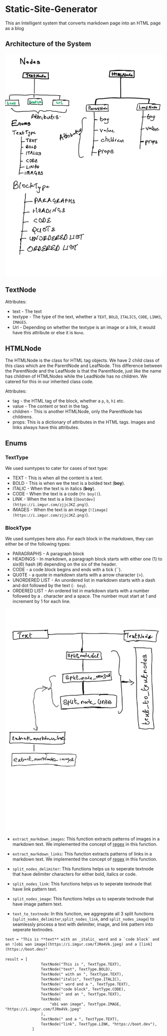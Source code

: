 # Static-Site-Generator

This an Intelligent system that converts markdown page into an HTML page as a blog

## Architecture of the System

![System Attribute](./content/documentation/NodesEnums.jpg)

## TextNode

Attributes:

* text - The text
* textype - The type of the text, whether a `TEXT`, `BOLD`, `ITALICS`, `CODE`, `LINKS`, `IMAGES`.
* Url - Depending on whether the textype is an image or a link, it would have this attribute or else it is `None`.

## HTMLNode

The HTMLNode is the class for HTML tag objects. We have 2 child class of this class which are the ParentNode and LeafNode. This difference between the ParentNode and the LeafNode is that the ParentNode, just like the name has children of HTMLNodes while the LeadNode has no children. We catered for this in our inherited class code.

Attributes:

* tag - the HTML tag of the block, whether a `p`, `b`, `h1` etc.
* value - The content or text in the tag.
* children - This is another HTMLNode, only the ParentNode has childrens.
* props: This is a dictionary of attributes in the HTML tags. Images and links always have this attributes.

## Enums

### TextType

We used sumtypes to cater for cases of text type:

* TEXT - This is when all the content is a text.
* BOLD - This is when we the text is a bolded text (**boy**).
* ITALIC - When the text is in italics (__boy__).
* CODE - When the text is a code (`fn boy()`).
* LINK - When the text is a link (`[bootdev](https://i.imgur.com/zjjcJKZ.png)`).
* IMAGES - When the text is an image (`![image](https://i.imgur.com/zjjcJKZ.png)`).

### BlockType

We used sumtypes here also. For each block in the markdown, they can either be of the following types:

* PARAGRAPHS - A paragraph block
* HEADINGS - In markdown, a paragraph block starts with either one (1) to six(6) hash (#) depending on the six of the header.
* CODE - a code block begins and ends with a tick (``).
* QU0TE - a quote in markdown starts with a arrow character (>).
* UNORDERED LIST - An unordered list in markdown starts with a dash and dot followed by the text (`- boy`).
* ORDERED LIST - An ordered list in markdown starts with a number followed by a . character and a space. The number must start at 1 and increment by 1 for each line.

![inline functions](./content/documentation/Inline_functions.jpg)

* `extract_markdown_images`: This function extracts patterns of images in a markdown text. We implemented the concept of [regex](https://medium.com/towards-data-engineering/regular-expressions-an-art-of-manipulating-strings-642aa5cf94f3) in this function.

* `extract_markdown_links`: This function extracts patterns of links in a markdown text. We implemented the concept of [regex](https://medium.com/towards-data-engineering/regular-expressions-an-art-of-manipulating-strings-642aa5cf94f3) in this function.

* `split_nodes_delimiter`: This functions helps us to seperate textnode that have delimiter characters for either bold, italics or code.

* `split_nodes_link`: This functions helps us to seperate textnode that have link pattern text.

* `split_nodes_image`: This functions helps us to seperate textnode that have image pattern text.

* `text_to_textnode`: In this function, we aggregrate all 3 split functions (`split_nodes_delimiter`,`split_nodes_link`, and `split_nodes_image`) to seamlessly process a text with delimiter, image, and link pattern into seperate textnodes.

```
text = "This is **text** with an _italic_ word and a `code block` and an ![obi wan image](https://i.imgur.com/fJRm4Vk.jpeg) and a [link](https://boot.dev)"

result = [
                TextNode("This is ", TextType.TEXT),
                TextNode("text", TextType.BOLD),
                TextNode(" with an ", TextType.TEXT),
                TextNode("italic", TextType.ITALIC),
                TextNode(" word and a ", TextType.TEXT),
                TextNode("code block", TextType.CODE),
                TextNode(" and an ", TextType.TEXT),
                TextNode(
                    "obi wan image", TextType.IMAGE, "https://i.imgur.com/fJRm4Vk.jpeg"
                ),
                TextNode(" and a ", TextType.TEXT),
                TextNode("link", TextType.LINK, "https://boot.dev"),
            ]
```
